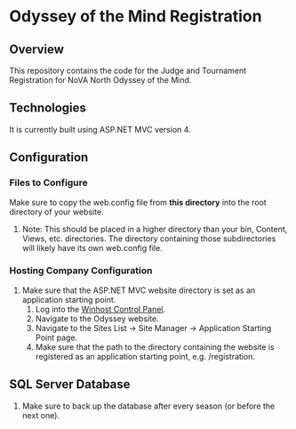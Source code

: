 # Odyssey of the Mind Registration

## Overview

This repository contains the code for the Judge and Tournament Registration for NoVA North Odyssey of the Mind.

## Technologies

It is currently built using ASP.NET MVC version 4.

## Configuration

### Files to Configure

Make sure to copy the web.config file from **this directory** into the root directory of your website.

1. Note: This should be placed in a higher directory than your bin, Content, Views, etc. directories.  The directory containing those subdirectories will likely have its own web.config file.

### Hosting Company Configuration

1. Make sure that the ASP.NET MVC website directory is set as an application starting point.
    1. Log into the [Winhost Control Panel](https://cp.winhost.com).
    2. Navigate to the Odyssey website.
    3. Navigate to the Sites List -> Site Manager -> Application Starting Point page.
    4. Make sure that the path to the directory containing the website is registered as an application starting point, e.g. /registration.

## SQL Server Database

1. Make sure to back up the database after every season (or before the next one).